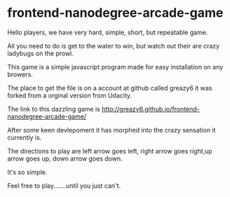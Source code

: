 frontend-nanodegree-arcade-game
===============================



Hello players, we have very hard, simple, short, but repeatable game.

All you need to do is get to the water to win, but watch out their are crazy ladybugs on the prowl.

This game is a simple javascript program made for easy installation on any browers.

The place to get the file is on a account at github called greazy6 it was forked from a orginal version from Udacity.

The link to this dazzling game is http://greazy6.github.io/frontend-nanodegree-arcade-game/

After some keen devlepoment it has morphed into the crazy sensation it currently is.

The directions to play are left arrow goes left, right arrow goes right,up arrow goes up, down arrow goes down.

It's so simple.

Feel free to play.......until you just can't.


